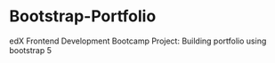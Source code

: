 # Bootstrap-Portfolio
edX Frontend Development Bootcamp Project: Building portfolio using bootstrap 5
